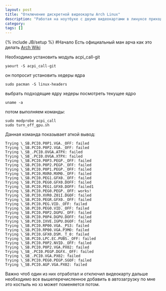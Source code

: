 ```yaml
---
layout: post
title: "Отключение дискретной видеокарты Arch Linux"
description: "Работая на ноутбуке с двумя видеокартами в линуксе приходится либо мерится с тем что он греется либо отключать вторую видеокарту это маленькая шпаргалка как это делать в арче"
category: 
tags: []
---
```

{% include JB/setup %}
#Начало
Есть официальный ман арча как это делать  [Arch Wiki](https://wiki.archlinux.org/index.php/hybrid_graphics)

 Необходимо установить модуль acpi_call-git

    yaourt -S acpi_call-git
 
он попросит установить хедеры ядра 

    sudo pacman -S linux-headers
  
выбрать подходящие ядру хедеры посмотреть текущее ядро 

    uname -a

потом выполняем команды:

    sudo modprobe acpi_call
    sudo turn_off_gpu.sh

Данная команда показывает аткой вывод:

    Trying \_SB.PCI0.P0P1.VGA._OFF: failed
    Trying \_SB.PCI0.P0P2.VGA._OFF: failed
    Trying \_SB_.PCI0.OVGA.ATPX: failed
    Trying \_SB_.PCI0.OVGA.XTPX: failed
    Trying \_SB.PCI0.P0P3.PEGP._OFF: failed
    Trying \_SB.PCI0.P0P2.PEGP._OFF: failed
    Trying \_SB.PCI0.P0P1.PEGP._OFF: failed
    Trying \_SB.PCI0.MXR0.MXM0._OFF: failed
    Trying \_SB.PCI0.PEG1.GFX0._OFF: failed
    Trying \_SB.PCI0.PEG0.GFX0.DOFF: failed
    Trying \_SB.PCI0.PEG1.GFX0.DOFF: failed1
    Trying \_SB.PCI0.PEG0.PEGP._OFF: works!
    Trying \_SB.PCI0.XVR0.Z01I.DGOF: failed
    Trying \_SB.PCI0.PEGR.GFX0._OFF: failed
    Trying \_SB.PCI0.PEG.VID._OFF: failed
    Trying \_SB.PCI0.PEG0.VID._OFF: failed
    Trying \_SB.PCI0.P0P2.DGPU._OFF: failed
    Trying \_SB.PCI0.P0P4.DGPU.DOFF: failed
    Trying \_SB.PCI0.IXVE.IGPU.DGOF: failed
    Trying \_SB.PCI0.RP00.VGA._PS3: failed
    Trying \_SB.PCI0.RP00.VGA.P3MO: failed
    Trying \_SB.PCI0.GFX0.DSM._T_0: failed
    Trying \_SB.PCI0.LPC.EC.PUBS._OFF: failed
    Trying \_SB.PCI0.P0P2.NVID._OFF: failed
    Trying \_SB.PCI0.P0P2.VGA.PX02: failed
    Trying \_SB_.PCI0.PEGP.DGFX._OFF: failed
    Trying \_SB_.PCI0.VGA.PX02: failed
    Trying \_SB.PCI0.PEG0.PEGP.SGOF: failed
    Trying \_SB.PCI0.AGP.VGA.PX02: failed 

Важно чтоб один из них отработал и отключил видеокарту дальше необходимо все вышеперечисленное добавить в автозагрузку по мне это костыль но хз может поменяется потом.
